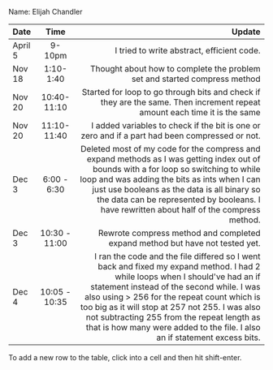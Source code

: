 Name: Elijah Chandler

| Date    |     Time      |                                                                                                                                                                                                                                                                                                                                                                                                   Update |
|:--------|:-------------:|---------------------------------------------------------------------------------------------------------------------------------------------------------------------------------------------------------------------------------------------------------------------------------------------------------------------------------------------------------------------------------------------------------:|
| April 5 |    9-10pm     |                                                                                                                                                                                                                                                                                                                                                               I tried to write abstract, efficient code. |
| Nov 18  |  1:10- 1:40   |                                                                                                                                                                                                                                                                                                                                Thought about how to complete the problem set and started compress method |
| Nov 20  |  10:40-11:10  |                                                                                                                                                                                                                                                                                Started for loop to go through bits and check if they are the same. Then increment repeat amount each time it is the same |
| Nov 20  |  11:10-11:40  |                                                                                                                                                                                                                                                                                                           I added variables to check if the bit is one or zero and if a part had been compressed or not. |
| Dec 3   |  6:00 - 6:30  |                                                                       Deleted most of my code for the compress and expand methods as I was getting index out of bounds with a for loop so switching to while loop and was adding the bits as ints when I can just use booleans as the data is all binary so the data can be represented by booleans. I have rewritten about half of the compress method. |
| Dec 3   | 10:30 - 11:00 |                                                                                                                                                                                                                                                                                                                             Rewrote compress method and completed expand method but have not tested yet. |
| Dec 4   | 10:05 - 10:35 | I ran the code and the file differed so I went back and fixed my expand method. I had 2 while loops when I should've had an if statement instead of the second while. I was also using > 256 for the repeat count which is too big as it will stop at 257 not 255. I was also not subtracting 255 from the repeat length as that is how many were added to the file. I also an if statement excess bits. |


To add a new row to the table, click into a cell and then hit shift-enter.
